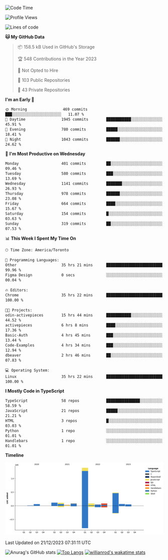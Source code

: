 <!--START_SECTION:waka-->
![Code Time](http://img.shields.io/badge/Code%20Time-947%20hrs%201%20min-blue)

![Profile Views](http://img.shields.io/badge/Profile%20Views-0-blue)

![Lines of code](https://img.shields.io/badge/From%20Hello%20World%20I%27ve%20Written-2.6%20million%20lines%20of%20code-blue)

**🐱 My GitHub Data** 

> 📦 158.5 kB Used in GitHub's Storage 
 > 
> 🏆 548 Contributions in the Year 2023
 > 
> 🚫 Not Opted to Hire
 > 
> 📜 103 Public Repositories 
 > 
> 🔑 43 Private Repositories 
 > 
**I'm an Early 🐤** 

```text
🌞 Morning                469 commits         ███░░░░░░░░░░░░░░░░░░░░░░   11.07 % 
🌆 Daytime                1945 commits        ███████████░░░░░░░░░░░░░░   45.91 % 
🌃 Evening                780 commits         █████░░░░░░░░░░░░░░░░░░░░   18.41 % 
🌙 Night                  1043 commits        ██████░░░░░░░░░░░░░░░░░░░   24.62 % 
```
📅 **I'm Most Productive on Wednesday** 

```text
Monday                   401 commits         ██░░░░░░░░░░░░░░░░░░░░░░░   09.46 % 
Tuesday                  580 commits         ███░░░░░░░░░░░░░░░░░░░░░░   13.69 % 
Wednesday                1141 commits        ███████░░░░░░░░░░░░░░░░░░   26.93 % 
Thursday                 978 commits         ██████░░░░░░░░░░░░░░░░░░░   23.08 % 
Friday                   664 commits         ████░░░░░░░░░░░░░░░░░░░░░   15.67 % 
Saturday                 154 commits         █░░░░░░░░░░░░░░░░░░░░░░░░   03.63 % 
Sunday                   319 commits         ██░░░░░░░░░░░░░░░░░░░░░░░   07.53 % 
```


📊 **This Week I Spent My Time On** 

```text
🕑︎ Time Zone: America/Toronto

💬 Programming Languages: 
Other                    35 hrs 21 mins      █████████████████████████   99.96 % 
Figma Design             0 secs              ░░░░░░░░░░░░░░░░░░░░░░░░░   00.04 % 

🔥 Editors: 
Chrome                   35 hrs 22 mins      █████████████████████████   100.00 % 

🐱‍💻 Projects: 
odin-activepieces        15 hrs 44 mins      ███████████░░░░░░░░░░░░░░   44.52 % 
activepieces             6 hrs 8 mins        ████░░░░░░░░░░░░░░░░░░░░░   17.36 % 
Basic-Auth               4 hrs 45 mins       ███░░░░░░░░░░░░░░░░░░░░░░   13.44 % 
Code-Examples            4 hrs 34 mins       ███░░░░░░░░░░░░░░░░░░░░░░   12.94 % 
dbeaver                  2 hrs 46 mins       ██░░░░░░░░░░░░░░░░░░░░░░░   07.83 % 

💻 Operating System: 
Linux                    35 hrs 22 mins      █████████████████████████   100.00 % 
```

**I Mostly Code in TypeScript** 

```text
TypeScript               58 repos            ███████████████░░░░░░░░░░   58.59 % 
JavaScript               21 repos            █████░░░░░░░░░░░░░░░░░░░░   21.21 % 
HTML                     3 repos             █░░░░░░░░░░░░░░░░░░░░░░░░   03.03 % 
Python                   1 repo              ░░░░░░░░░░░░░░░░░░░░░░░░░   01.01 % 
Handlebars               1 repo              ░░░░░░░░░░░░░░░░░░░░░░░░░   01.01 % 
```



**Timeline**

![Lines of Code chart](https://raw.githubusercontent.com/wise-introvert/wise-introvert/master/assets/bar_graph.png)


 Last Updated on 21/12/2023 07:31:11 UTC
<!--END_SECTION:waka-->

![Anurag's GitHub stats](https://github-readme-stats.vercel.app/api?username=wise-introvert&count_private=true&show_icons=true)
[![Top Langs](https://github-readme-stats.vercel.app/api/top-langs/?username=wise-introvert&langs_count=10)](https://github.com/anuraghazra/github-readme-stats)
[![willianrod's wakatime stats](https://github-readme-stats.vercel.app/api/wakatime?username=wiseintrovert)](https://github.com/anuraghazra/github-readme-stats)
